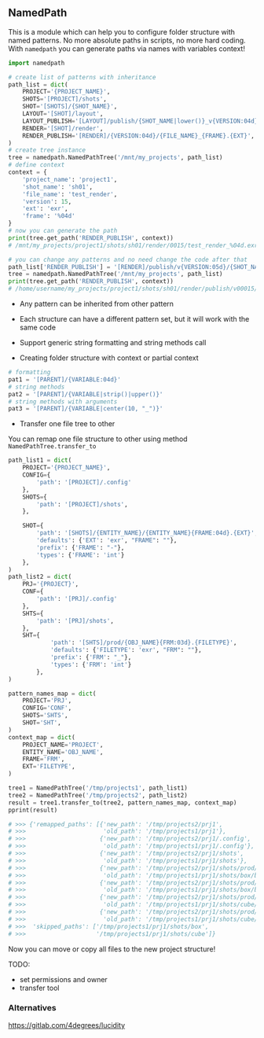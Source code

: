 ## NamedPath

This is a module which can help you to configure folder structure with named patterns. 
No more absolute paths in scripts, no more hard coding. 
With `namedpath` you can generate paths via names with variables context!

```python
import namedpath

# create list of patterns with inheritance
path_list = dict(
    PROJECT='{PROJECT_NAME}',
    SHOTS='[PROJECT]/shots',
    SHOT='[SHOTS]/{SHOT_NAME}',
    LAYOUT='[SHOT]/layout',
    LAYOUT_PUBLISH='[LAYOUT]/publish/{SHOT_NAME|lower()}_v{VERSION:04d}/{SHOT_NAME|lower()}.exr',
    RENDER='[SHOT]/render',
    RENDER_PUBLISH='[RENDER]/{VERSION:04d}/{FILE_NAME}_{FRAME}.{EXT}',
)
# create tree instance
tree = namedpath.NamedPathTree('/mnt/my_projects', path_list)
# define context
context = {
    'project_name': 'project1',
    'shot_name': 'sh01',
    'file_name': 'test_render',
    'version': 15,
    'ext': 'exr',
    'frame': '%04d'
}
# now you can generate the path
print(tree.get_path('RENDER_PUBLISH', context))
# /mnt/my_projects/project1/shots/sh01/render/0015/test_render_%04d.exr

# you can change any patterns and no need change the code after that
path_list['RENDER_PUBLISH'] = '[RENDER]/publish/v{VERSION:05d}/{SHOT_NAME}_rnd_{FRAME}.{EXT}'
tree = namedpath.NamedPathTree('/mnt/my_projects', path_list)
print(tree.get_path('RENDER_PUBLISH', context))
# /home/username/my_projects/project1/shots/sh01/render/publish/v00015/sh01_rnd_%04d.exr
```

- Any pattern can be inherited from other pattern

- Each structure can have a different pattern set, but it will work with the same code

- Support generic string formatting and string methods call

- Creating folder structure with context or partial context

```python
# formatting
pat1 = '[PARENT]/{VARIABLE:04d}'
# string methods
pat2 = '[PARENT]/{VARIABLE|strip()|upper()}'
# string methods with arguments
pat3 = '[PARENT]/{VARIABLE|center(10, "_")}'
```

- Transfer one file tree to other

You can remap one file structure to other using method `NamedPathTree.transfer_to`

```python
path_list1 = dict(
    PROJECT='{PROJECT_NAME}',
    CONFIG={
        'path': '[PROJECT]/.config'
    },
    SHOTS={
        'path': '[PROJECT]/shots',
    },

    SHOT={
        'path': '[SHOTS]/{ENTITY_NAME}/{ENTITY_NAME}{FRAME:04d}.{EXT}',
        'defaults': {'EXT': 'exr', "FRAME": ""},
        'prefix': {'FRAME': "-"},
        'types': {'FRAME': 'int'}
    },
)
path_list2 = dict(
    PRJ='{PROJECT}',
    CONF={
        'path': '[PRJ]/.config'
    },
    SHTS={
        'path': '[PRJ]/shots',
    },
    SHT={
            'path': '[SHTS]/prod/{OBJ_NAME}{FRM:03d}.{FILETYPE}',
            'defaults': {'FILETYPE': 'exr', "FRM": ""},
            'prefix': {'FRM': "_"},
            'types': {'FRM': 'int'}
        },
)

pattern_names_map = dict(
    PROJECT='PRJ',
    CONFIG='CONF',
    SHOTS='SHTS',
    SHOT='SHT',
)
context_map = dict(
    PROJECT_NAME='PROJECT',
    ENTITY_NAME='OBJ_NAME',
    FRAME='FRM',
    EXT='FILETYPE',
)

tree1 = NamedPathTree('/tmp/projects1', path_list1)
tree2 = NamedPathTree('/tmp/projects2', path_list2)
result = tree1.transfer_to(tree2, pattern_names_map, context_map)
pprint(result)

# >>> {'remapped_paths': [{'new_path': '/tmp/projects2/prj1',
# >>>                      'old_path': '/tmp/projects1/prj1'},
# >>>                     {'new_path': '/tmp/projects2/prj1/.config',
# >>>                      'old_path': '/tmp/projects1/prj1/.config'},
# >>>                     {'new_path': '/tmp/projects2/prj1/shots',
# >>>                      'old_path': '/tmp/projects1/prj1/shots'},
# >>>                     {'new_path': '/tmp/projects2/prj1/shots/prod/box001.exr',
# >>>                      'old_path': '/tmp/projects1/prj1/shots/box/box0001.exr'},
# >>>                     {'new_path': '/tmp/projects2/prj1/shots/prod/box002.exr',
# >>>                      'old_path': '/tmp/projects1/prj1/shots/box/box0002.exr'},
# >>>                     {'new_path': '/tmp/projects2/prj1/shots/prod/cube001.exr',
# >>>                      'old_path': '/tmp/projects1/prj1/shots/cube/cube_0001.exr'},
# >>>                     {'new_path': '/tmp/projects2/prj1/shots/prod/cube002.exr',
# >>>                      'old_path': '/tmp/projects1/prj1/shots/cube/cube_0002.exr'}],
# >>>  'skipped_paths': ['/tmp/projects1/prj1/shots/box',
# >>>                    '/tmp/projects1/prj1/shots/cube']}


```

Now you can move or copy all files to the new project structure!

TODO:

- set permissions and owner
- transfer tool

### Alternatives

https://gitlab.com/4degrees/lucidity
